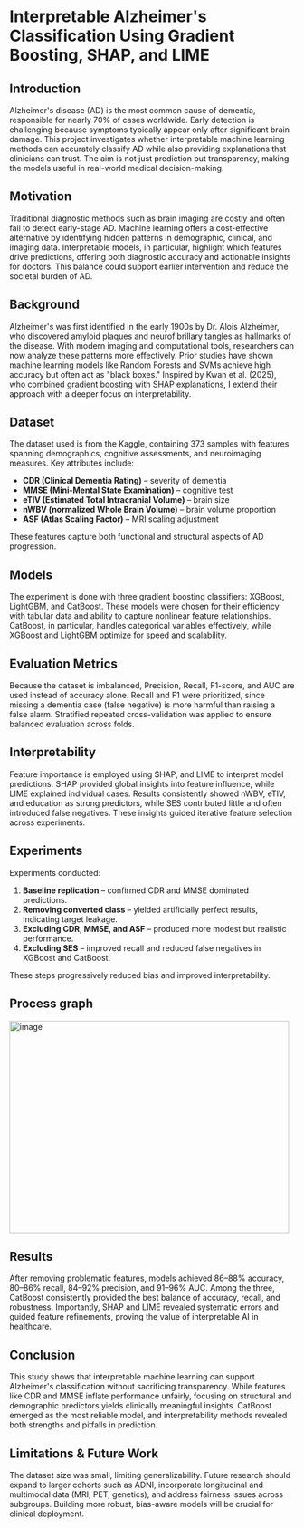 # Interpretable Alzheimer's Classification Using Gradient Boosting, SHAP, and LIME

## Introduction

Alzheimer's disease (AD) is the most common cause of dementia, responsible for nearly 70% of cases worldwide. Early detection is challenging because symptoms typically appear only after significant brain damage. This project investigates whether interpretable machine learning methods can accurately classify AD while also providing explanations that clinicians can trust. The aim is not just prediction but transparency, making the models useful in real-world medical decision-making.

## Motivation

Traditional diagnostic methods such as brain imaging are costly and often fail to detect early-stage AD. Machine learning offers a cost-effective alternative by identifying hidden patterns in demographic, clinical, and imaging data. Interpretable models, in particular, highlight which features drive predictions, offering both diagnostic accuracy and actionable insights for doctors. This balance could support earlier intervention and reduce the societal burden of AD.

## Background

Alzheimer's was first identified in the early 1900s by Dr. Alois Alzheimer, who discovered amyloid plaques and neurofibrillary tangles as hallmarks of the disease. With modern imaging and computational tools, researchers can now analyze these patterns more effectively. Prior studies have shown machine learning models like Random Forests and SVMs achieve high accuracy but often act as "black boxes." Inspired by Kwan et al. (2025), who combined gradient boosting with SHAP explanations, I extend their approach with a deeper focus on interpretability.

## Dataset

The dataset used is from the Kaggle, containing 373 samples with features spanning demographics, cognitive assessments, and neuroimaging measures. Key attributes include:

- **CDR (Clinical Dementia Rating)** – severity of dementia
- **MMSE (Mini-Mental State Examination)** – cognitive test
- **eTIV (Estimated Total Intracranial Volume)** – brain size
- **nWBV (normalized Whole Brain Volume)** – brain volume proportion
- **ASF (Atlas Scaling Factor)** – MRI scaling adjustment

These features capture both functional and structural aspects of AD progression.

## Models

The experiment is done with three gradient boosting classifiers: XGBoost, LightGBM, and CatBoost. These models were chosen for their efficiency with tabular data and ability to capture nonlinear feature relationships. CatBoost, in particular, handles categorical variables effectively, while XGBoost and LightGBM optimize for speed and scalability.

## Evaluation Metrics

Because the dataset is imbalanced, Precision, Recall, F1-score, and AUC are used instead of accuracy alone. Recall and F1 were prioritized, since missing a dementia case (false negative) is more harmful than raising a false alarm. Stratified repeated cross-validation was applied to ensure balanced evaluation across folds.

## Interpretability

Feature importance is employed using SHAP, and LIME to interpret model predictions. SHAP provided global insights into feature influence, while LIME explained individual cases. Results consistently showed nWBV, eTIV, and education as strong predictors, while SES contributed little and often introduced false negatives. These insights guided iterative feature selection across experiments.

## Experiments

Experiments conducted:

1. **Baseline replication** – confirmed CDR and MMSE dominated predictions.
2. **Removing converted class** – yielded artificially perfect results, indicating target leakage.
3. **Excluding CDR, MMSE, and ASF** – produced more modest but realistic performance.
4. **Excluding SES** – improved recall and reduced false negatives in XGBoost and CatBoost.

These steps progressively reduced bias and improved interpretability.

## Process graph

<img width="494" height="375" alt="image" src="https://github.com/user-attachments/assets/c4b105ae-91f4-4b31-a188-c818dbe57c0f" />


## Results

After removing problematic features, models achieved 86–88% accuracy, 80–86% recall, 84–92% precision, and 91–96% AUC. Among the three, CatBoost consistently provided the best balance of accuracy, recall, and robustness. Importantly, SHAP and LIME revealed systematic errors and guided feature refinements, proving the value of interpretable AI in healthcare.

## Conclusion

This study shows that interpretable machine learning can support Alzheimer's classification without sacrificing transparency. While features like CDR and MMSE inflate performance unfairly, focusing on structural and demographic predictors yields clinically meaningful insights. CatBoost emerged as the most reliable model, and interpretability methods revealed both strengths and pitfalls in prediction.

## Limitations & Future Work

The dataset size was small, limiting generalizability. Future research should expand to larger cohorts such as ADNI, incorporate longitudinal and multimodal data (MRI, PET, genetics), and address fairness issues across subgroups. Building more robust, bias-aware models will be crucial for clinical deployment.
